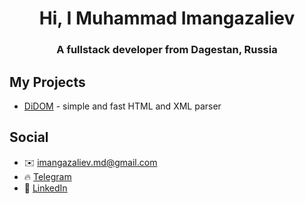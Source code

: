 <h1 align="center">Hi, I Muhammad Imangazaliev</h1>
<h3 align="center">A fullstack developer from Dagestan, Russia</h3>

## My Projects

- [DiDOM](https://github.com/Imangazaliev/DiDOM) - simple and fast HTML and XML parser

## Social

- ✉️ [imangazaliev.md@gmail.com](imangazaliev.md@gmail.com)
- 🔥 [Telegram](https://t.me/MuhammadDoo)
- 👥 [LinkedIn](https://www.linkedin.com/in/muhammad-imangazaliev/)
